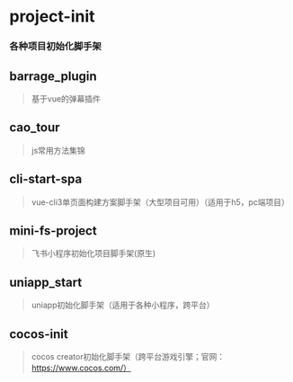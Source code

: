 # project-init
### 各种项目初始化脚手架

## barrage_plugin
> 基于vue的弹幕插件
## cao_tour
> js常用方法集锦
## cli-start-spa
> vue-cli3单页面构建方案脚手架（大型项目可用）（适用于h5，pc端项目）
## mini-fs-project
> 飞书小程序初始化项目脚手架(原生)
## uniapp_start
> uniapp初始化脚手架（适用于各种小程序，跨平台）
## cocos-init
> cocos creator初始化脚手架（跨平台游戏引擎；官网： https://www.cocos.com/）



